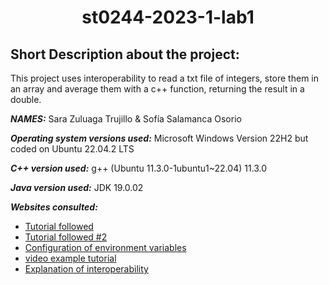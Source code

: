 <h1 align="center"> st0244-2023-1-lab1 </h1>

<h2> Short Description about the project: </h2>
<p> This project uses interoperability to read a txt file of integers, store them in an array and average them with a c++ function, returning the result in a double. </p>


***NAMES:*** Sara Zuluaga Trujillo & Sofía Salamanca Osorio

***Operating system versions used:*** Microsoft Windows Version 22H2 but coded on Ubuntu 22.04.2 LTS

***C++ version used:*** g++ (Ubuntu 11.3.0-1ubuntu1~22.04) 11.3.0

***Java version used:*** JDK 19.0.02

***Websites consulted:***
- [Tutorial followed](https://www3.ntu.edu.sg/home/ehchua/programming/java/javanativeinterface.html#zz-6.2)
- [Tutorial followed #2](https://riptutorial.com/java/example/650/calling-cplusplus-methods-from-java)
- [Configuration of environment variables](https://vitux.com/how-to-setup-java_home-path-in-ubuntu/)
- [video example tutorial](https://www.youtube.com/watch?v=41leCIAzSd0&t=868s)
- [Explanation of interoperability](https://www.group4layers.com/es/blog/2021-12-28/interoperabilidad-software-lenguajes-programacion-mejorando-java-con-c-cpp-eficiente)
